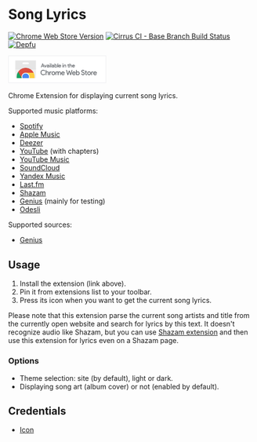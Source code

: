 # Song Lyrics

[![Chrome Web Store Version](https://img.shields.io/chrome-web-store/v/fnfipngolkdmolfocahlgjoipplhbmha?style=flat-square)](https://chromewebstore.google.com/detail/song-lyrics/fnfipngolkdmolfocahlgjoipplhbmha)
[![Cirrus CI - Base Branch Build Status](https://img.shields.io/cirrus/github/AlexWayfer/song-lyrics?style=flat-square)](https://cirrus-ci.com/github/AlexWayfer/song-lyrics)
[![Depfu](https://img.shields.io/depfu/AlexWayfer/song-lyrics?style=flat-square)](https://depfu.com/repos/github/AlexWayfer/song-lyrics)

<p>
	<a target="_blank" href="https://chrome.google.com/webstore/detail/song-lyrics/fnfipngolkdmolfocahlgjoipplhbmha" >
		<img src="images/chrome-web-store.png" alt="Chrome Web Store" width="200" />
	</a>
</p>

Chrome Extension for displaying current song lyrics.

Supported music platforms:

*   [Spotify](https://open.spotify.com/)
*   [Apple Music](https://music.apple.com/)
*   [Deezer](https://www.deezer.com/)
*   [YouTube](https://www.youtube.com/) (with chapters)
*   [YouTube Music](https://music.youtube.com/)
*   [SoundCloud](https://soundcloud.com/)
*   [Yandex Music](https://music.yandex.ru/)
*   [Last.fm](https://www.last.fm/)
*   [Shazam](https://www.shazam.com/)
*   [Genius](https://genius.com/) (mainly for testing)
*   [Odesli](https://odesli.co/)

Supported sources:

*   [Genius](https://genius.com/)

## Usage

1.  Install the extension (link above).
2.  Pin it from extensions list to your toolbar.
3.  Press its icon when you want to get the current song lyrics.

Please note that this extension parse the current song artists and title
from the currently open website and search for lyrics by this text.
It doesn't recognize audio like Shazam, but you can use
[Shazam extension](https://chromewebstore.google.com/detail/shazam-find-song-names-fr/mmioliijnhnoblpgimnlajmefafdfilb)
and then use this extension for lyrics even on a Shazam page.

### Options

*   Theme selection: site (by default), light or dark.
*   Displaying song art (album cover) or not (enabled by default).

## Credentials

*   [Icon](https://www.flaticon.com/free-icon/song-lyrics_6887372)
